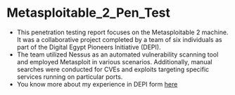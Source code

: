 # Metasploitable_2_Pen_Test

- This penetration testing report focuses on the Metasploitable 2 machine. It was a collaborative project completed by a team of six individuals as part of the Digital Egypt Pioneers Initiative (DEPI).
- The team utilized Nessus as an automated vulnerability scanning tool and employed Metasploit in various scenarios. Additionally, manual searches were conducted for CVEs and exploits targeting specific services running on particular ports.
- You know more about my experience in DEPI form [here]([url](https://www.linkedin.com/posts/mohamed-khaled-219670205_depi-digitalegypt-pentest-activity-7261008322571497472-gfp3?utm_source=share&utm_medium=member_desktop))
